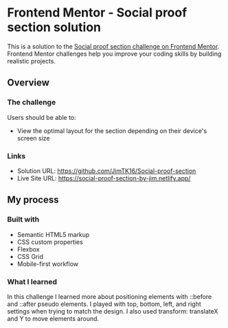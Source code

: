 # Frontend Mentor - Social proof section solution

This is a solution to the [Social proof section challenge on Frontend Mentor](https://www.frontendmentor.io/challenges/social-proof-section-6e0qTv_bA). Frontend Mentor challenges help you improve your coding skills by building realistic projects.

## Overview

### The challenge

Users should be able to:

- View the optimal layout for the section depending on their device's screen size

### Links

- Solution URL: https://github.com/JimTK16/Social-proof-section
- Live Site URL: https://social-proof-section-by-jim.netlify.app/

## My process

### Built with

- Semantic HTML5 markup
- CSS custom properties
- Flexbox
- CSS Grid
- Mobile-first workflow

### What I learned

In this challenge I learned more about positioning elements with ::before and ::after pseudo elements. I played with top, bottom, left, and right settings when trying to match the design. I also used transform: translateX and Y to move elements around.
